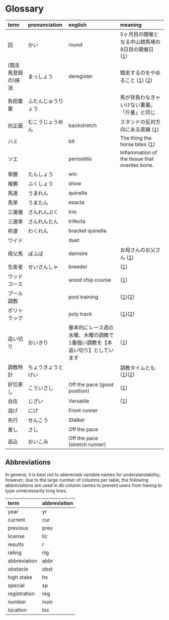 # Glossary
| term | pronunciation | english | meaning |
|:-|:-|:-|:-|
| 回 | かい | round | 5ヶ月目の開催となる中山競馬場の8日目の開催日 ([1](https://www.keibainfo.jp/1149)) |
| (競走馬登録の)抹消 | まっしょう | deregister | 競走するのをやめること ([1](http://www.jra.go.jp/owner/members/faq/category_g.html)) ([2](https://ja.wikipedia.org/wiki/%E7%AB%B6%E8%B5%B0%E9%A6%AC#.E7.AB.B6.E8.B5.B0.E7.94.9F.E6.B4.BB.E3.81.8B.E3.82.89.E3.81.AE.E5.BC.95.E9.80.80)) |
| 負担重量 | ふたんじゅうりょう | | 馬が背負わなきゃいけない重量。「斤量」と同じ |
| 向正面 | むこうじょうめん | backstretch | スタンドの反対方向にある直線 ([1](http://www.jra.go.jp/kouza/yougo/w409.html)) |
| ハミ |  | bit | The thing the horse bites ([1](https://ja.wikipedia.org/wiki/%E3%83%8F%E3%83%9F_(%E9%A6%AC%E5%85%B7))) |
| ソエ  |  | periostitis | Inflammation of the tissue that overlies bone. |
| 単勝 | たんしょう | win | |
| 複勝 | ふくしょう | show | |
| 馬連 | うまれん | quinella | |
| 馬単 | うまたん | exacta | |
| 三連複 | さんれんぷく | trio | |
| 三連単 | さんれんたん | trifecta | |
| 枠連 | わくれん | bracket quinella | |
| ワイド |  | duet | |
| 母父馬 | ぼふば | damsire | お母さんのお父さん ([1](https://www.thesprucepets.com/what-is-a-horses-sire-1886753)) |
| 生産者 | せいさんしゃ | breeder | ([1](http://cwareno.com/breeder.html)) |
| ウッドコース | | wood chip course | ([1](http://www.jra.go.jp/kouza/yougo/w388.html)) |
| プール調教 | | pool training | ([1](http://www.jra.go.jp/kouza/yougo/w69.html))([2](https://www.youtube.com/watch?v=q7IFAloig5g)) |
| ポリトラック | | poly track | ([1](http://www.jra.go.jp/kouza/yougo/w466.html))([2](http://www.fukushima-umanushi.jp/column/body/body139.html)) |
| 追い切り | おいきり | 基本的にレース週の水曜、木曜の調教で1番強い調教を【本追い切り】としています | ([1](http://www.jra.go.jp/kouza/yougo/w449.html)) |
| 調教時計 | ちょうきょうとけい | | 調教タイムとも ([1](http://maishumanba.com/blog-entry-938.html))([2](https://speedkeiba.com/%E8%AA%BF%E6%95%99%E3%82%BF%E3%82%A4%E3%83%A0/%E8%AA%BF%E6%95%99%E3%82%BF%E3%82%A4%E3%83%A0%E3%81%AE%E8%A6%8B%E6%96%B9/)) |
| 好位差し | こういさし | Off the pace (good position) | ([1](http://www.kei-bank.com/dic/205)) |
| 自在 | じざい | Versatile | ([1](http://www.kei-bank.com/style/jizai)) |
| 逃げ | にげ | Front runner | |
| 先行 | せんこう | Stalker | |
| 差し | さし | Off the pace | |
| 追込 | おいこみ | Off the pace (stretch runner) | |

## Abbreviations
In general, it is best not to abbreviate variable names for understandability; however, due to the large number of columns per table, the following abbreviations are used in db column names to prevent users from having to type unnecessarily long lines.  
 
| term | abbreviation |
|:-|:-|
| year | yr |
| current | cur |
| previous | prev |
| license | lic |
| results | r |
| rating | rtg |
| abbreviation | abbr |
| obstacle | obst |
| high stake | hs |
| special | sp |
| registration | reg |
| number | num |
| location | loc |
